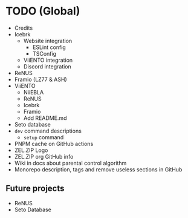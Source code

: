 # TODO (Global)

- Credits
- Icebrk
  - Website integration
    - ESLint config
    - TSConfig
  - ViiENTO integration
  - Discord integration
- ReNUS
- Framio (LZ77 & ASH)
- ViiENTO
  - NiiEBLA
  - ReNUS
  - Icebrk
  - Framio
  - Add README.md
- Seto database
- `dev` command descriptions
  - `setup` command
- PNPM cache on GitHub actions
- ZEL.ZIP Logo
- ZEL.ZIP org GitHub info
- Wiki in docs about parental control algorithm
- Monorepo description, tags and remove useless sections in GitHub

## Future projects

- ReNUS
- Seto Database
